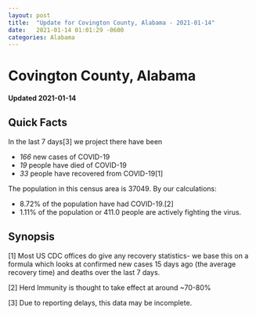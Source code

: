 ```yaml
---
layout: post
title:  "Update for Covington County, Alabama - 2021-01-14"
date:   2021-01-14 01:01:29 -0600
categories: Alabama
---
```


# Covington County, Alabama
#### Updated 2021-01-14

## Quick Facts

In the last 7 days[3] we project there have been
- *166* new cases of COVID-19
- *19* people have died of COVID-19
- *33* people have recovered from COVID-19[1]

The population in this census area is 37049. By our calculations:
- 8.72% of the population have had COVID-19.[2]
- 1.11% of the population or 411.0 people are actively fighting the virus.

## Synopsis




[1] Most US CDC offices do give any recovery statistics- we base this on a formula which looks at confirmed new cases
15 days ago (the average recovery time) and deaths over the last 7 days.

[2] Herd Immunity is thought to take effect at around ~70-80%

[3] Due to reporting delays, this data may be incomplete.
 
    